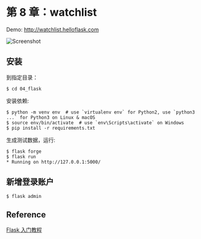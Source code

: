# 第 8 章：watchlist



Demo: http://watchlist.helloflask.com

![Screenshot](https://helloflask.com/screenshots/watchlist.png)

## 安装

到指定目录：
```
$ cd 04_flask
```
安装依赖:
```
$ python -m venv env  # use `virtualenv env` for Python2, use `python3 ...` for Python3 on Linux & macOS
$ source env/bin/activate  # use `env\Scripts\activate` on Windows
$ pip install -r requirements.txt
```

生成测试数据，运行:
```
$ flask forge
$ flask run
* Running on http://127.0.0.1:5000/
```

## 新增登录账户
```
$ flask admin
```

## Reference

[Flask 入门教程](https://helloflask.com/tutorial)